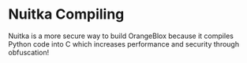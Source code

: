 # Nuitka Compiling
Nuitka is a more secure way to build OrangeBlox because it compiles Python code into C which increases performance and security through obfuscation!
